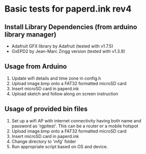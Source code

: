 # Basic tests for paperd.ink rev4

## Install Library Dependencies (from arduino library manager)
  - Adafruit GFX library by Adafruit (tested with v1.7.5)
  - GxEPD2 by Jean-Marc Zingg version (tested with v1.3.9)

## Usage from Arduino
1) Update wifi details and time zone in config.h
2) Upload image.bmp onto a FAT32 formatted microSD card
3) Insert microSD card in paperd.ink
4) Upload sketch and follow along on screen instruction

## Usage of provided bin files
1) Set up a wifi AP with internet connectivity having both name and password as 'rgpitest'.
   This can be a router or a mobile hotspot
2) Upload image.bmp onto a FAT32 formatted microSD card
3) Insert microSD card in paperd.ink
4) Change directory to 'mfg' folder
5) Run appropriate script based on OS and device.
